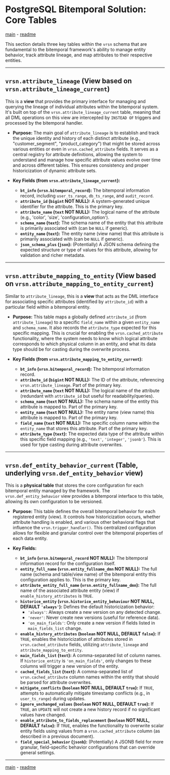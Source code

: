 # PostgreSQL Bitemporal Solution: Core Tables

[main](main.md) - [readme](../README.md)

This section details three key tables within the `vrsn` schema that are fundamental to the bitemporal framework's ability to manage entity behavior, track attribute lineage, and map attributes to their respective entities.

---

## `vrsn.attribute_lineage` (View based on `vrsn.attribute_lineage_current`)

This is a **view** that provides the primary interface for managing and querying the lineage of individual attributes within the bitemporal system. It's built on top of the `vrsn.attribute_lineage_current` table, meaning that all DML operations on this view are intercepted by `INSTEAD OF` triggers and processed by the bitemporal handler.

* **Purpose:** The main goal of `attribute_lineage` is to establish and track the unique identity and history of each distinct attribute (e.g., "customer_segment", "product_category") that might be stored across various entities or even in `vrsn.cached_attribute` fields. It serves as a central registry for attribute definitions, allowing the system to understand and manage how specific attribute values evolve over time and across different tables. This ensures consistency and proper historicization of dynamic attribute sets.

* **Key Fields (from `vrsn.attribute_lineage_current`):**

    * **`bt_info` (`vrsn.bitemporal_record`):** The bitemporal information record, including `user_ts_range`, `db_ts_range`, and `audit_record`.
    * **`attribute_id` (`bigint` NOT NULL):** A system-generated unique identifier for the attribute. This is the primary key.
    * **`attribute_name` (`text` NOT NULL):** The logical name of the attribute (e.g., 'color', 'size', 'configuration_option').
    * **`schema_name` (`text`):** The schema name of the entity that this attribute is primarily associated with (can be `NULL` if generic).
    * **`entity_name` (`text`):** The entity name (view name) that this attribute is primarily associated with (can be `NULL` if generic).
    * **`json_schema_plus` (`json`):** (Potentially) A JSON schema defining the expected structure or type of values for this attribute, allowing for validation and richer metadata.

---

## `vrsn.attribute_mapping_to_entity` (View based on `vrsn.attribute_mapping_to_entity_current`)

Similar to `attribute_lineage`, this is a **view** that acts as the DML interface for associating specific attributes (identified by `attribute_id`) with a particular field within a bitemporal entity.

* **Purpose:** This table maps a globally defined `attribute_id` (from `attribute_lineage`) to a specific `field_name` within a given `entity_name` and `schema_name`. It also records the `attribute_type` expected for this specific mapping. This is crucial for enabling the `vrsn.cached_attribute` functionality, where the system needs to know which logical attribute corresponds to which physical column in an entity, and what its data type should be for casting during the overwrite process.

* **Key Fields (from `vrsn.attribute_mapping_to_entity_current`):**

    * **`bt_info` (`vrsn.bitemporal_record`):** The bitemporal information record.
    * **`attribute_id` (`bigint` NOT NULL):** The ID of the attribute, referencing `vrsn.attribute_lineage`. Part of the primary key.
    * **`attribute_name` (`text` NOT NULL):** The logical name of the attribute (redundant with `attribute_id` but useful for readability/queries).
    * **`schema_name` (`text` NOT NULL):** The schema name of the entity this attribute is mapped to. Part of the primary key.
    * **`entity_name` (`text` NOT NULL):** The entity name (view name) this attribute is mapped to. Part of the primary key.
    * **`field_name` (`text` NOT NULL):** The specific column name within the `entity_name` that stores this attribute. Part of the primary key.
    * **`attribute_type` (`text`):** The expected data type of the attribute within this specific field mapping (e.g., `'text'`, `'integer'`, `'jsonb'`). This is used for type casting during attribute overwrites.

---

## `vrsn.def_entity_behavior_current` (Table, underlying `vrsn.def_entity_behavior` view)

This is a **physical table** that stores the core configuration for each bitemporal entity managed by the framework. The `vrsn.def_entity_behavior` view provides a bitemporal interface to this table, allowing its own configuration to be versioned.

* **Purpose:** This table defines the overall bitemporal behavior for each registered entity (view). It controls how historicization occurs, whether attribute handling is enabled, and various other behavioral flags that influence the `vrsn.trigger_handler()`. This centralized configuration allows for flexible and granular control over the bitemporal properties of each data entity.

* **Key Fields:**

    * **`bt_info` (`vrsn.bitemporal_record` NOT NULL):** The bitemporal information record for the configuration itself.
    * **`entity_full_name` (`vrsn.entity_fullname_dmn` NOT NULL):** The full name (schema and table/view name) of the bitemporal entity this configuration applies to. This is the primary key.
    * **`attribute_entity_full_name` (`vrsn.entity_fullname_dmn`):** The full name of the associated attribute entity (view) if `enable_history_attributes` is `TRUE`.
    * **`historice_entity` (`vrsn.historice_entity_behaviour` NOT NULL, DEFAULT `'always'`):** Defines the default historicization behavior:
        * `'always'`: Always create a new version on any detected change.
        * `'never'`: Never create new versions (useful for reference data).
        * `'on_main_fields'`: Only create a new version if fields listed in `main_fields_list` change.
    * **`enable_history_attributes` (`boolean` NOT NULL, DEFAULT `false`):** If `TRUE`, enables the historicization of attributes stored in `vrsn.cached_attribute` fields, utilizing `attribute_lineage` and `attribute_mapping_to_entity`.
    * **`main_fields_list` (`text`):** A comma-separated list of column names. If `historice_entity` is `'on_main_fields'`, only changes to these columns will trigger a new version of the entity.
    * **`cached_fields_list` (`text`):** A comma-separated list of `vrsn.cached_attribute` column names within the entity that should be parsed for attribute overwrites.
    * **`mitigate_conflicts` (`boolean` NOT NULL, DEFAULT `true`):** If `TRUE`, attempts to automatically mitigate timestamp conflicts (e.g., in `user_ts_range`) during updates.
    * **`ignore_unchanged_values` (`boolean` NOT NULL, DEFAULT `true`):** If `TRUE`, an `UPDATE` will not create a new history record if no significant values have changed.
    * **`enable_attribute_to_fields_replacement` (`boolean` NOT NULL, DEFAULT `false`):** If `TRUE`, enables the functionality to overwrite scalar entity fields using values from a `vrsn.cached_attribute` column (as described in a previous document).
    * **`field_special_behavior` (`jsonb`):** (Potentially) A JSONB field for more granular, field-specific behavior configurations that can override general settings.
    
---

[main](main.md) - [readme](../README.md)
